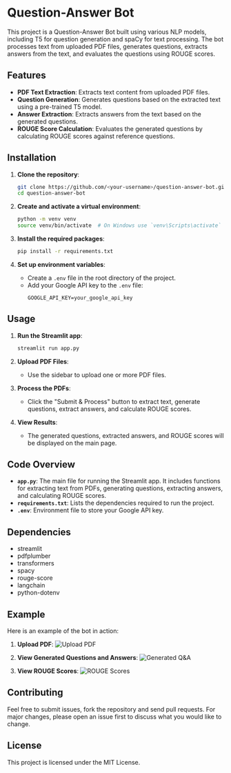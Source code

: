 # Question-Answer Bot

This project is a Question-Answer Bot built using various NLP models, including T5 for question generation and spaCy for text processing. The bot processes text from uploaded PDF files, generates questions, extracts answers from the text, and evaluates the questions using ROUGE scores.

## Features
- **PDF Text Extraction**: Extracts text content from uploaded PDF files.
- **Question Generation**: Generates questions based on the extracted text using a pre-trained T5 model.
- **Answer Extraction**: Extracts answers from the text based on the generated questions.
- **ROUGE Score Calculation**: Evaluates the generated questions by calculating ROUGE scores against reference questions.

## Installation

1. **Clone the repository**:
    ```sh
    git clone https://github.com/<your-username>/question-answer-bot.git
    cd question-answer-bot
    ```

2. **Create and activate a virtual environment**:
    ```sh
    python -m venv venv
    source venv/bin/activate  # On Windows use `venv\Scripts\activate`
    ```

3. **Install the required packages**:
    ```sh
    pip install -r requirements.txt
    ```

4. **Set up environment variables**:
    - Create a `.env` file in the root directory of the project.
    - Add your Google API key to the `.env` file:
      ```env
      GOOGLE_API_KEY=your_google_api_key
      ```

## Usage

1. **Run the Streamlit app**:
    ```sh
    streamlit run app.py
    ```

2. **Upload PDF Files**:
    - Use the sidebar to upload one or more PDF files.

3. **Process the PDFs**:
    - Click the "Submit & Process" button to extract text, generate questions, extract answers, and calculate ROUGE scores.

4. **View Results**:
    - The generated questions, extracted answers, and ROUGE scores will be displayed on the main page.

## Code Overview

- **`app.py`**: The main file for running the Streamlit app. It includes functions for extracting text from PDFs, generating questions, extracting answers, and calculating ROUGE scores.
- **`requirements.txt`**: Lists the dependencies required to run the project.
- **`.env`**: Environment file to store your Google API key.

## Dependencies

- streamlit
- pdfplumber
- transformers
- spacy
- rouge-score
- langchain
- python-dotenv

## Example

Here is an example of the bot in action:

1. **Upload PDF**:
    ![Upload PDF](https://example.com/upload_screenshot.png)

2. **View Generated Questions and Answers**:
    ![Generated Q&A](https://example.com/generated_qa_screenshot.png)

3. **View ROUGE Scores**:
    ![ROUGE Scores](https://example.com/rouge_scores_screenshot.png)

## Contributing

Feel free to submit issues, fork the repository and send pull requests. For major changes, please open an issue first to discuss what you would like to change.

## License

This project is licensed under the MIT License.
